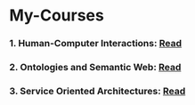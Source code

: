 # My-Courses

### 1. Human-Computer Interactions:    <a href="https://github.com/GitTeaching/My-Courses/blob/main/S1/Human-Computer-Interactions/README.md">Read</a>
### 2. Ontologies and Semantic Web:     <a href="https://github.com/GitTeaching/My-Courses/blob/main/S1/Ontologies-and-Semantic-Web/README.md">Read</a>
### 3. Service Oriented Architectures: <a href="https://github.com/GitTeaching/My-Courses/tree/main/S1/Service-Oriented-Architectures/README.md">Read</a>
